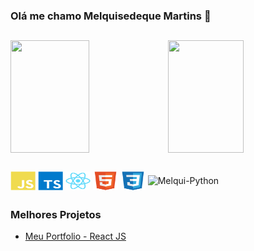 ### Olá me chamo Melquisedeque Martins 👋

##
<div style="display: flex;">
  <img height="180rem" width="50%" src="https://github-readme-stats.vercel.app/api?username=melqui42&show_icons=true&theme=dracula&include_all_commits=true&count_private=true"/>
  <img height="180rem" width="49%"   src="https://github-readme-stats.vercel.app/api/top-langs/?username=melqui42&layout=compact&langs_count=7&theme=dracula"/>
</div>

##

<div style="display: inline_block">
  <img align="center" alt="Melqui-Js" height="30" width="40" src="https://raw.githubusercontent.com/devicons/devicon/master/icons/javascript/javascript-plain.svg">
  <img align="center" alt="Melqui-Ts" height="30" width="40" src="https://raw.githubusercontent.com/devicons/devicon/master/icons/typescript/typescript-plain.svg">
  <img align="center" alt="Melqui-React" height="30" width="40" src="https://raw.githubusercontent.com/devicons/devicon/master/icons/react/react-original.svg">
  <img align="center" alt="Melqui-HTML" height="30" width="40" src="https://raw.githubusercontent.com/devicons/devicon/master/icons/html5/html5-original.svg">
  <img align="center" alt="Melqui-CSS" height="30" width="40" src="https://raw.githubusercontent.com/devicons/devicon/master/icons/css3/css3-original.svg">
  <img align="center" alt="Melqui-Python" height="30" width="40" src="https://cdn.jsdelivr.net/gh/devicons/devicon/icons/nodejs/nodejs-original.svg">
</div>

##

### Melhores Projetos
- [Meu Portfolio - React JS](https://github.com/Melqui42/Meu-Portfolio)<br/>
